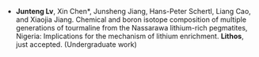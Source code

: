 
- <strong>Junteng Lv</strong>, Xin Chen*, Junsheng Jiang, Hans-Peter Schertl, Liang Cao, and Xiaojia Jiang. Chemical and boron isotope composition of multiple generations of tourmaline from the Nassarawa lithium-rich pegmatites, Nigeria: Implications for the mechanism of lithium enrichment. <strong>Lithos</strong>, just accepted. (Undergraduate work)

